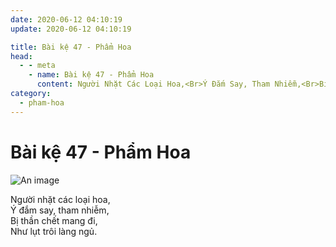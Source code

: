```yaml
---
date: 2020-06-12 04:10:19
update: 2020-06-12 04:10:19

title: Bài kệ 47 - Phẩm Hoa
head:
  - - meta
    - name: Bài kệ 47 - Phẩm Hoa
      content: Người Nhặt Các Loại Hoa,<Br>Ý Đắm Say, Tham Nhiễm,<Br>Bị Thần Chết Mang Đi,<Br>Như Lụt Trôi Làng Ngủ.<Br>
category:
  - pham-hoa
---
```


# Bài kệ 47 - Phẩm Hoa

![An image](/img/pham-hoa/pham-hoa-047.jpg)

Người nhặt các loại hoa,<br>Ý đắm say, tham nhiễm,<br>Bị thần chết mang đi,<br>Như lụt trôi làng ngủ.<br>
